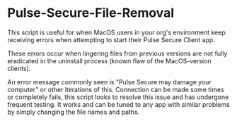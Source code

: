 # Pulse-Secure-File-Removal

This script is useful for when MacOS users in your org's environment keep receiving errors when attempting to start their Pulse Secure Client app.

These errors occur when lingering files from previous versions are not fully eradicated in the uninstall process (known flaw of the MacOS-version clients).

An error message commonly seen is "Pulse Secure may damage your computer" or other iterations of this. Connection can be made some times or completely fails, this script looks to resolve this issue and has undergone frequent testing. It works and can be tuned to any app with similar problems by simply changing the file names and paths.
